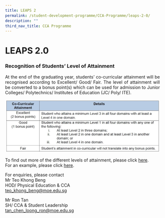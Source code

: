 ```yaml
---
title: LEAPS 2
permalink: /student-development-programme/CCA-Programme/leaps-2-0/
description: ""
third_nav_title: CCA Programme
---
```

# LEAPS 2.0

### Recognition of Students’ Level of Attainment

<p style="text-align: justify;">At the end of the graduating year, students’ co-curricular attainment will be recognised according to Excellent/ Good/ Fair. The level of attainment will be converted to a bonus point(s) which can be used for admission to Junior Colleges/ Polytechnics/ Institutes of Education (JC/ Poly/ ITE).</p>

![](/images/Student%20Development%20Programme/CCA%20Programme/LEAPS%202%20points.jpg)

To find out more of the different levels of attainment, please click [here](https://dunmansec.moe.edu.sg/qql/slot/u194/2019/Our%20Student%20Development%20Programme/CCA/LEAPS%202.0/LEAPS%20Annex%20A.pdf).  
For an example, please click [here](https://dunmansec.moe.edu.sg/qql/slot/u194/2019/Our%20Student%20Development%20Programme/CCA/LEAPS%202.0/LEAPS%20Annex%20B.pdf).

  

For enquiries, please contact  
Mr Teo Khong Beng   
HOD/ Physical Education & CCA   
[teo\_khong\_beng@moe.edu.sg](mailto:teo_khong_beng@moe.edu.sg)

Mr Ron Tan  
SH/ CCA & Student Leadership  
[tan\_chen\_loong\_ron@moe.edu.sg](mailto:tan_chen_loong_ron@moe.edu.sg)